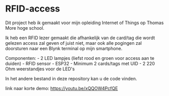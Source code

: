 # RFID-access

Dit project heb ik gemaakt voor mijn opleiding Internet of Things op Thomas More hoge school.

Ik heb een RFID lezer gemaakt die afhankelijk van de card/tag die wordt gelezen access zal geven of juist niet, maar ook alle pogingen zal doorsturen naar een Blynk terminal op mijn smartphone.

Componenten:  - 2 LED lampjes (liefst rood en groen voor access aan te duiden)
              - RFID sensor
              - ESP32
              - Minimum 2 cards/tags met UID
              - 2 220 Ohm weerstandjes voor de LED's

In het andere bestand in deze repository kan u de code vinden.

link naar korte demo: https://youtu.be/xQQOW4PcfQE
